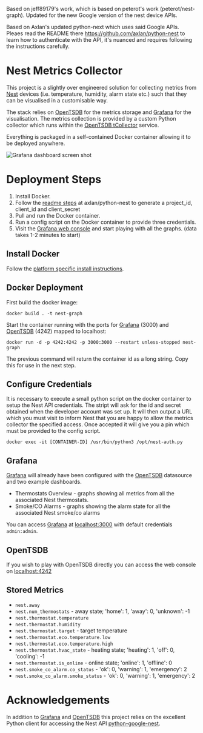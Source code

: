 
Based on jeff89179's work, which is based on peterot's work (peterot/nest-graph). Updated for the new Google version of the nest device APIs.

Based on Axlan's updated python-next which uses said Google APIs. Pleaes read the README there https://github.com/axlan/python-nest to learn how to
authenticate with the API, it's nuanced and requires following the instructions carefully.

# Nest Metrics Collector

This project is a slightly over engineered solution for collecting metrics from [Nest](https://nest.com) devices (i.e. temperature, humidity, alarm state etc.) such that they can be visualised in a customisable way.

The stack relies on [OpenTSDB](http://opentsdb.net) for the metrics storage and [Grafana](https://grafana.com/grafana) for the visualisation. The metrics collection is provided by a custom Python collector which runs within the [OpenTSDB tCollector](http://opentsdb.net/docs/build/html/user_guide/utilities/tcollector.html) service.

Everything is packaged in a self-contained Docker container allowing it to be deployed anywhere.

![Grafana dashboard screen shot](https://github.com/peterot/nest-graph/blob/master/images/ScreenShot.png?raw=true "Screen Shot")

# Deployment Steps

1. Install Docker.
2. Follow the [readme steps](https://github.com/axlan/python-nest) at axlan/python-nest to generate a project_id, client_id and client_secret
3. Pull and run the Docker container.
4. Run a config script on the Docker container to provide three credentials.
5. Visit the [Grafana web console](localhost:3000) and start playing with all the graphs. (data takes 1-2 minutes to start)

## Install Docker

Follow the [platform specific install instructions](https://docs.docker.com/engine/installation/).

## Docker Deployment

First build the docker image:

```commandline
docker build . -t nest-graph
```
Start the container running with the ports for [Grafana](https://grafana.com/grafana) (3000) and [OpenTSDB](http://opentsdb.net) (4242) mapped to localhost:

```commandline
docker run -d -p 4242:4242 -p 3000:3000 --restart unless-stopped nest-graph
```
The previous command will return the container id as a long string. Copy this for use in the next step.

## Configure Credentials

It is necessary to execute a small python script on the docker container to setup the Nest API credentials. The stript will ask for the id and secret obtained when the developer account was set up. It will then output a URL which you must visit to inform Nest that you are happy to allow the metrics collector the specified access. Once accepted it will give you a pin which must be provided to the config script.

```commandline
docker exec -it [CONTAINER-ID] /usr/bin/python3 /opt/nest-auth.py
```

## Grafana

[Grafana](https://grafana.com/grafana) will already have been configured with the [OpenTSDB](http://opentsdb.net) datasource and two example dashboards.

* Thermostats Overview - graphs showing all metrics from all the associated Nest thermostats.
* Smoke/CO Alarms - graphs showing the alarm state for all the associated Nest smoke/co alarms

You can access [Grafana](https://grafana.com/grafana) at <localhost:3000> with default credentials `admin:admin`.

## OpenTSDB

If you wish to play with OpenTSDB directly you can access the web console on <localhost:4242>

## Stored Metrics

* `nest.away`
* `nest.num_thermostats` - away state; 'home': 1, 'away': 0, 'unknown': -1
* `nest.thermostat.temperature`
* `nest.thermostat.humidity`
* `nest.thermostat.target` - target temperature
* `nest.thermostat.eco.temperature.low`
* `nest.thermostat.eco.temperature.high`
* `nest.thermostat.hvac_state` - heating state; 'heating': 1, 'off': 0, 'cooling': -1
* `nest.thermostat.is_online` - online state; 'online': 1, 'offline': 0
* `nest.smoke_co_alarm.co_status` - 'ok': 0, 'warning': 1, 'emergency': 2
* `nest.smoke_co_alarm.smoke_status` - 'ok': 0, 'warning': 1, 'emergency': 2

# Acknowledgements

In addition to [Grafana](https://grafana.com/grafana) and [OpenTSDB](http://opentsdb.net) this project relies on the excellent Python client for accessing the Nest API [python-google-nest](https://github.com/axlan/python-nest).

